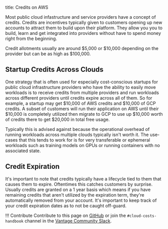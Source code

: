 title: Credits on AWS 

Most public cloud infastructure and service providers have a concept of credits. Credits are incentives typically given to customers opening up new accounts to attract them to build upon their platform. They allow you you to build, learn and get integrated into providers without have to spend money right from the beginning. 

Credit allotments usually are around $5,000 or $10,000 depending on the provider but can be as high as $100,000.

## Startup Credits Across Clouds

One strategy that is often used for especially cost-conscious startups for public cloud infrastructure providers who have the ability to easily move workloads is to receive credits from multiple providers and run workloads across different providers until credits expire across all of them. So for example, a startup may get $10,000 of AWS credits and $10,000 of GCP credits. A subset of customers will run their application on AWS until their $10,000 is completely utilized then migrate to GCP to use up $10,000 worth of credits there to get $20,000 in total free usage.

Typically this is advised against because the operational overhead of running workloads across multiple clouds typically isn't worth it. The use-cases that this tends to work for is for very transferable or ephemeral workloads such as training models on GPUs or running containers with no associated state. 

## Credit Expiration

It's important to note that credits typically have a lifecycle tied to them that causes them to expire. Oftentimes this catches customers by surprise. Usually credits are granted on a 1 year basis which means if you have remaining credits that aren't utilized by the expiration term, they're automatically removed from your account. It's important to keep track of your credit expiration dates as to not be caught off-guard.


!!! Contribute
    Contribute to this page on [GitHub](https://github.com/vantage-sh/handbook) or join the `#cloud-costs-handbook` channel in the [Vantage Community Slack](https://join.slack.com/t/vantagecommunity/shared_invite/zt-oey52myv-gq4AWRKkX25kjp1UGziPTw).